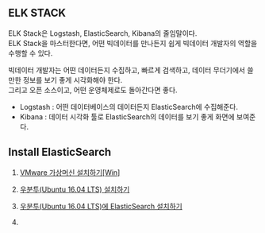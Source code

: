 ## ELK STACK
ELK Stack은 Logstash, ElasticSearch, Kibana의 줄임말이다.  
ELK Stack을 마스터한다면, 어떤 빅데이터를 만나든지 쉽게 빅데이터 개발자의 역할을 수행할 수 있다.  
  
빅데이터 개발자는 어떤 데이터든지 수집하고, 빠르게 검색하고, 데이터 무더기에서 쓸만한 정보를 보기 좋게 시각화해야 한다.  
그리고 오픈 소스이고, 어떤 운영체제로도 돌아간다면 좋다.  
  
* Logstash : 어떤 데이터베이스의 데이터든지 ElasticSearch에 수집해준다.
* Kibana : 데이터 시각화 툴로 ElasticSearch의 데이터를 보기 좋게 화면에 보여준다.

## Install ElasticSearch

1) [VMware 가상머신 설치하기[Win]]("https://blog.emapp.cc/4")
3) [우분투(Ubuntu 16.04 LTS) 설치하기]("https://blog.emapp.cc/5")


5) [우분투(Ubuntu 16.04 LTS)에 ElasticSearch 설치하기]("https://johnmarc.tistory.com/32")
6) 
